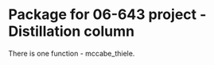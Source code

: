 Package for 06-643 project - Distillation column
===============

There is one function - mccabe_thiele.
